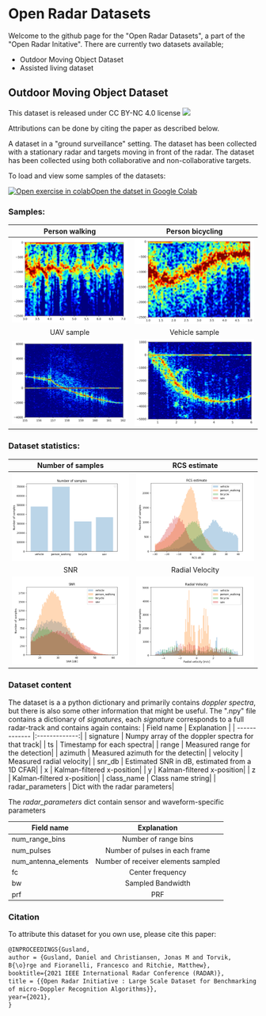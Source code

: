 # Open Radar Datasets
Welcome to the github page for the "Open Radar Datasets", a part of the "Open Radar Initative". 
There are currently two datasets available;
- Outdoor Moving Object Dataset
- Assisted living dataset

## Outdoor Moving Object Dataset
This dataset is released under CC BY-NC 4.0 license
[<img src="https://i.creativecommons.org/l/by-nc/4.0/88x31.png">](http://creativecommons.org/licenses/by-nc/4.0/)

Attributions can be done by citing the paper as described below.

A dataset in a "ground surveillance" setting. 
The dataset has been collected with a stationary radar and targets moving in front of the radar. 
The dataset has been collected using both collaborative and non-collaborative targets. 

To load and view some samples of the datasets: 

[![Open exercise in colab](https://colab.research.google.com/assets/colab-badge.svg)](https://colab.research.google.com/github/openradarinitiative/open_radar_datasets/blob/main/show_data.ipynb)[Open the datset in Google Colab](https://colab.research.google.com/github/openradarinitiative/open_radar_datasets/blob/main/show_data.ipynb)

### Samples: 
Person walking             |  Person bicycling
:-------------------------:|:-------------------------:
![](assets/ground_surveillance/samples/person_sample.png)  |  ![](assets/ground_surveillance/samples/bicycle_sample.png)
UAV sample             |  Vehicle sample
![](assets/ground_surveillance/samples/uav_sample.png)  |  ![](assets/ground_surveillance/samples/vehicle_sample.png)

### Dataset statistics:

Number of samples             |  RCS estimate
:-------------------------:|:-------------------------:
![](assets/ground_surveillance/stats/number_of_samples.png)  |  ![](assets/ground_surveillance/stats/rcs_estimate.png)
SNR             |  Radial Velocity
![](assets/ground_surveillance/stats/SNR.png)  |  ![](assets/ground_surveillance/stats/radial_velocity.png)

### Dataset content
The dataset is a a python dictionary and primarily contains _doppler spectra_, but there is also some other information that might be useful.
The ".npy" file contains a dictionary of _signatures_, each _signature_ corresponds to a full radar-track and contains again contains:
| Field name        | Explanation    |
| ------------- |:-------------:|
| signature  |  Numpy array of the doppler spectra for that track|
| ts         |  Timestamp for each spectra|
| range      |  Measured range for the detection|
| azimuth    |  Measured azimuth for the detectin|
| velocity   |  Measured radial velocity|
| snr_db     |  Estimated SNR in dB, estimated from a 1D CFAR|
| x          |  Kalman-filtered x-position|
| y          |  Kalman-filtered x-position|
| z          |  Kalman-filtered x-position|
| class_name |  Class name string|
| radar_parameters |  Dict with the radar parameters|

The _radar_parameters_ dict contain sensor and waveform-specific parameters

| Field name        | Explanation    |
| ------------- |:-------------:|
| num_range_bins |  Number of range bins|
| num_pulses |  Number of pulses in each frame|
| num_antenna_elements |  Number of receiver elements sampled|
| fc |  Center frequency|
| bw |  Sampled Bandwidth|
| prf |  PRF|
### Citation
To attribute this dataset for you own use, please cite this paper:
```
@INPROCEEDINGS{Gusland,
author = {Gusland, Daniel and Christiansen, Jonas M and Torvik, B{\o}rge and Fioranelli, Francesco and Ritchie, Matthew},
booktitle={2021 IEEE International Radar Conference (RADAR)}, 
title = {{Open Radar Initiative : Large Scale Dataset for Benchmarking of micro-Doppler Recognition Algorithms}},
year={2021},
}

```

